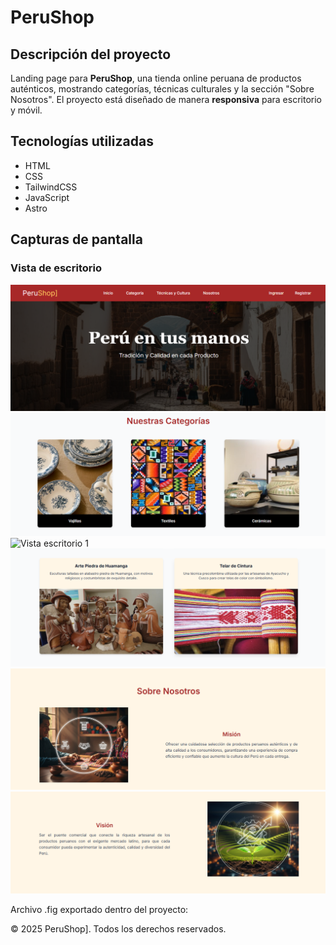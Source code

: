 # PeruShop

## Descripción del proyecto
Landing page para **PeruShop**, una tienda online peruana de productos auténticos, mostrando categorías, técnicas culturales y la sección "Sobre Nosotros". El proyecto está diseñado de manera **responsiva** para escritorio y móvil.

## Tecnologías utilizadas
- HTML
- CSS
- TailwindCSS
- JavaScript
- Astro

## Capturas de pantalla

### Vista de escritorio
![Vista escritorio 1](src/assets/capturas/inicio.png)
![Vista escritorio 2](src/assets/capturas/categorias.png)
![Vista escritorio 1](src/assets/capturas/tecnias.png)
![Vista escritorio 2](src/assets/capturas/culturas.png)
![Vista escritorio 1](src/assets/capturas/mision.png)
![Vista escritorio 2](src/assets/capturas/vision.png)

Archivo .fig exportado dentro del proyecto:


© 2025 PeruShop]. Todos los derechos reservados.